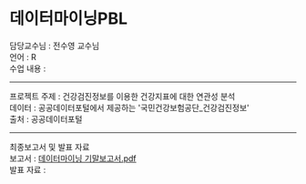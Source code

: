 # 데이터마이닝PBL
담당교수님 : 전수영 교수님  
언어 : R  
수업 내용 :  
  
---  
    
프로젝트 주제 : 건강검진정보를 이용한 건강지표에 대한 연관성 분석    
데이터 : 공공데이터포털에서 제공하는 '국민건강보험공단_건강검진정보'  
출처 : 공공데이터포털    
  
---   
  
최종보고서 및 발표 자료  
보고서 : [데이터마이닝 기말보고서.pdf](https://github.com/user-attachments/files/18554486/default.pdf)  
발표 자료 :   
